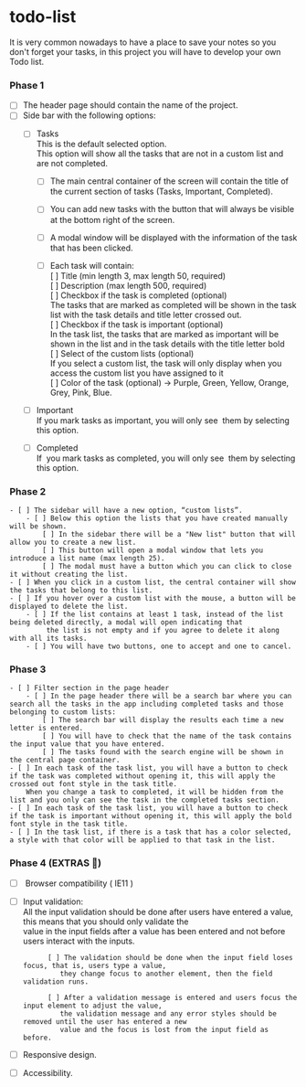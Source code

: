 # todo-list
It is very common nowadays to have a place to save your notes so you don't forget your tasks, in this project you will have to develop your own Todo list.


### Phase 1
  
- [ ] The header page should contain the name of the project.  
- [ ] Side bar with the following options:  
    - [ ] Tasks  
        This is the default selected option.  
        This option will show all the tasks that are not in a custom list and are not completed.  
  
        - [ ] The main central container of the screen will contain the title of the current section of tasks (Tasks, Important, Completed).  
        - [ ] You can add new tasks with the button that will always be visible at the bottom right of the screen.  
        - [ ] A modal window will be displayed with the information of the task that has been clicked.  
  
        - [ ] Each task will contain:  
            [ ] Title (min length 3, max length 50, required)  
            [ ] Description (max length 500, required)  
            [ ] Checkbox if the task is completed (optional)  
                The tasks that are marked as completed will be shown in the task list with the task details and title letter crossed out.   
            [ ] Checkbox if the task is important (optional)  
                In the task list, the tasks that are marked as important will be shown in the list and in the task details with the title letter bold  
            [ ] Select of the custom lists (optional)  
                If you select a custom list, the task will only display when you access the custom list you have assigned to it  
            [ ] Color of the task (optional) -> Purple, Green, Yellow, Orange, Grey, Pink, Blue.  
  
    - [ ] Important  
        If you mark tasks as important, you will only see  them by selecting this option.  
    - [ ] Completed  
        If  you mark tasks as completed, you will only see  them by selecting this option.  
  
### Phase 2  
  
    - [ ] The sidebar will have a new option, “custom lists”.  
        - [ ] Below this option the lists that you have created manually will be shown.  
            [ ] In the sidebar there will be a "New list" button that will allow you to create a new list.  
            [ ] This button will open a modal window that lets you introduce a list name (max length 25).  
            [ ] The modal must have a button which you can click to close it without creating the list.  
    - [ ] When you click in a custom list, the central container will show the tasks that belong to this list.  
    - [ ] If you hover over a custom list with the mouse, a button will be displayed to delete the list.  
        - [ ] If the list contains at least 1 task, instead of the list being deleted directly, a modal will open indicating that   
             the list is not empty and if you agree to delete it along with all its tasks.  
        - [ ] You will have two buttons, one to accept and one to cancel.  
  
### Phase 3  
  
    - [ ] Filter section in the page header  
        - [ ] In the page header there will be a search bar where you can search all the tasks in the app including completed tasks and those belonging to custom lists:  
            [ ] The search bar will display the results each time a new letter is entered.  
            [ ] You will have to check that the name of the task contains the input value that you have entered.  
            [ ] The tasks found with the search engine will be shown in the central page container.  
    - [ ] In each task of the task list, you will have a button to check if the task was completed without opening it, this will apply the crossed out font style in the task title.  
        When you change a task to completed, it will be hidden from the list and you only can see the task in the completed tasks section.  
    - [ ] In each task of the task list, you will have a button to check if the task is important without opening it, this will apply the bold font style in the task title.  
    - [ ] In the task list, if there is a task that has a color selected, a style with that color will be applied to that task in the list.  
  
  
### Phase 4 (EXTRAS 💯)  
  
- [ ]  Browser compatibility ( IE11 )  
- [ ] Input validation:  
        All the input validation should be done after users have entered a value, this means that you should only validate the   
        value in the input fields after a value has been entered and not before users interact with the inputs.   
  
            [ ] The validation should be done when the input field loses focus, that is, users type a value,   
               they change focus to another element, then the field validation runs.  
  
            [ ] After a validation message is entered and users focus the input element to adjust the value,   
               the validation message and any error styles should be removed until the user has entered a new   
               value and the focus is lost from the input field as before.  
- [ ] Responsive design.  
- [ ] Accessibility.  
  
